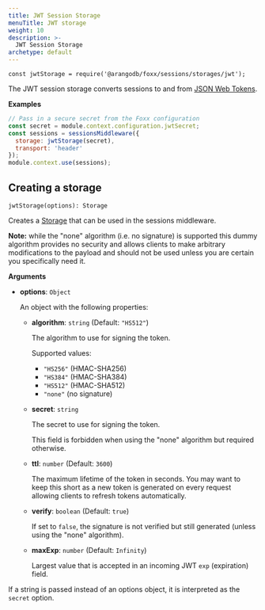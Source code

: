 ```yaml
---
title: JWT Session Storage
menuTitle: JWT storage
weight: 10
description: >-
  JWT Session Storage
archetype: default
---
```

`const jwtStorage = require('@arangodb/foxx/sessions/storages/jwt');`

The JWT session storage converts sessions to and from
[JSON Web Tokens](https://jwt.io/).

**Examples**

```js
// Pass in a secure secret from the Foxx configuration
const secret = module.context.configuration.jwtSecret;
const sessions = sessionsMiddleware({
  storage: jwtStorage(secret),
  transport: 'header'
});
module.context.use(sessions);
```

## Creating a storage

`jwtStorage(options): Storage`

Creates a [Storage](_index.md) that can be used in the sessions middleware.

**Note:** while the "none" algorithm (i.e. no signature) is supported this
dummy algorithm provides no security and allows clients to make arbitrary
modifications to the payload and should not be used unless you are certain
you specifically need it.

**Arguments**

- **options**: `Object`

  An object with the following properties:

  - **algorithm**: `string` (Default: `"HS512"`)

    The algorithm to use for signing the token.

    Supported values:

    - `"HS256"` (HMAC-SHA256)
    - `"HS384"` (HMAC-SHA384)
    - `"HS512"` (HMAC-SHA512)
    - `"none"` (no signature)

  - **secret**: `string`

    The secret to use for signing the token.

    This field is forbidden when using the "none" algorithm but required otherwise.

  - **ttl**: `number` (Default: `3600`)

    The maximum lifetime of the token in seconds. You may want to keep this
    short as a new token is generated on every request allowing clients to
    refresh tokens automatically.

  - **verify**: `boolean` (Default: `true`)

    If set to `false`, the signature is not verified but still generated
    (unless using the "none" algorithm).

  - **maxExp**: `number` (Default: `Infinity`)

    Largest value that is accepted in an incoming JWT `exp` (expiration) field.

If a string is passed instead of an options object, it is interpreted
as the `secret` option.
